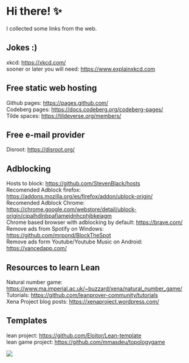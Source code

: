 # Hi there! ✨

I collected some links from the web.

## Jokes :)
xkcd: https://xkcd.com/  
sooner or later you will need: https://www.explainxkcd.com

## Free static web hosting

Github pages: https://pages.github.com/  
Codeberg pages: https://docs.codeberg.org/codeberg-pages/  
Tilde spaces: https://tildeverse.org/members/  

## Free e-mail provider
Disroot: https://disroot.org/

## Adblocking

Hosts to block: https://github.com/StevenBlack/hosts  
Recomended Adblock firefox: https://addons.mozilla.org/es/firefox/addon/ublock-origin/  
Recomended Adblock Chrome: https://chrome.google.com/webstore/detail/ublock-origin/cjpalhdlnbpafiamejdnhcphjbkeiagm  
Chrome based browser with adblocking by default: https://brave.com/  
Remove ads from Spotify on Windows: https://github.com/mrpond/BlockTheSpot  
Remove ads form Youtube/Youtube Music on Android: https://vancedapp.com/

## Resources to learn Lean

Natural number game: https://www.ma.imperial.ac.uk/~buzzard/xena/natural_number_game/  
Tutorials: https://github.com/leanprover-community/tutorials  
Xena Project blog posts: https://xenaproject.wordpress.com/

## Templates

lean project: https://github.com/Eloitor/Lean-template  
lean game project: https://github.com/mmasdeu/topologygame


<!--
- 🔭 I’m currently working on ...
- 🌱 I’m currently learning ...
- 👯 I’m looking to collaborate on ...
- 🤔 I’m looking for help with ...
- 💬 Ask me about ...
- 📫 How to reach me: ...
- ⚡ Fun fact: ...
- ⚡ Fun fact
-->

![](https://github-readme-stats.vercel.app/api?username=Eloitor&show_icons=true&theme=dark&line_height=27&include_all_commits=true)

